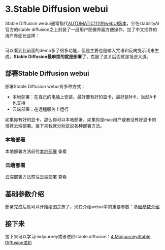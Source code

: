 # 3.Stable Diffusion webui

Stable Diffusion webui通常指代[AUTOMATIC1111的webUI版本](https://github.com/AUTOMATIC1111/stable-diffusion-webui)，它在stabilityAI官方的stable diffusion之上封装了一层用户图像界面方便操作。加了中文插件的用户界面长这样：

<figure><img src="https://z28pynubvc.feishu.cn/space/api/box/stream/download/asynccode/?code=OTRmYWVmYjM1MjM4ZDQwNGFlY2IzMTY3Yzk4NTQ5ZjJfYVg0aGJhRFBJR2hieEg1dDd5dFR2UWZaZ1Y3cDAxdkZfVG9rZW46Q0JHMWJDSmd0b1lnQ1F4N2JNdmNSbloybkhiXzE2ODM2MjUzMzc6MTY4MzYyODkzN19WNA" alt=""><figcaption></figcaption></figure>

可以看到比前面的demo多了很多功能，但是主要也是输入咒语和反向提示词来生成，**Stable Diffusion最麻烦的就是部署了**，克服了这关后面就是坦途大道。

## 部署Stable Diffusion webui

部署Stable Diffusion webui有多种方式：

* 本地部署：在自己的电脑上安装，最好要有好的显卡，最好是N卡，当然A卡也支持
* 云端部署：在远程服务上运行

如果你有好的显卡，那么你可以本地部署。如果你是mac用户或者没有好显卡的推荐云端部署。接下来我就分别说说各种部署方法。

### 本地部署

本地部署方法前往[本地部署](https://z28pynubvc.feishu.cn/wiki/wikcn8kmhDCq4OKfqtMvDpopt4d) 查看

### 云端部署

云端部署方法前往[云端部署](https://z28pynubvc.feishu.cn/wiki/wikcnulSij3Xx8HLbq3YpL1iZsf) 查看

## 基础参数介绍

部署完成后就可以开始绘图之旅了，现在介绍webui中的重要参数：[基础参数介绍](https://z28pynubvc.feishu.cn/wiki/wikcnrjFpxQwruYo72slhGW1Axc)

## 接下来

接下来可以学习midjourney或者进阶stable diffusion：[4.Midjourney](https://z28pynubvc.feishu.cn/wiki/wikcndiiJlR26S6hG4GW06cnN6f)[Stable Diffusion进阶](https://z28pynubvc.feishu.cn/wiki/wikcnwtrVjJ1vVahcgUEMPDm6sb)
